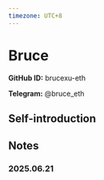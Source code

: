 ```yaml
---
timezone: UTC+8
---
```


# Bruce

**GitHub ID:** brucexu-eth

**Telegram:** @bruce_eth

## Self-introduction



## Notes

<!-- Content_START -->

### 2025.06.21


<!-- Content_END -->
